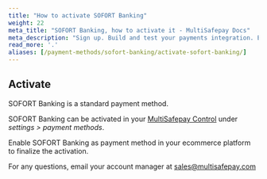 ```yaml
---
title: "How to activate SOFORT Banking"
weight: 22
meta_title: "SOFORT Banking, how to activate it - MultiSafepay Docs"
meta_description: "Sign up. Build and test your payments integration. Explore our products and services. Use our API Reference, SDKs, and wrappers. Get support."
read_more: '.'
aliases: [/payment-methods/sofort-banking/activate-sofort-banking/]
---
```

## Activate
SOFORT Banking is a standard payment method.

SOFORT Banking can be activated in your [MultiSafepay Control](https://merchant.multisafepay.com) under _settings > payment methods_.

Enable SOFORT Banking as payment method in your ecommerce platform to finalize the activation.

For any questions, email your account manager at <sales@multisafepay.com>

